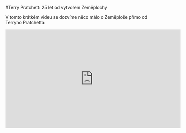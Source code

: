 ﻿#Terry Pratchett: 25 let od vytvoření Zeměplochy



  V tomto krátkém videu se dozvíme něco málo o Zeměploše přímo od Terryho Pratchetta:
  <iframe width="560" height="315" src="https://www.youtube.com/embed/jDF4AHZFQdw" frameborder="0" allowfullscreen></iframe>
